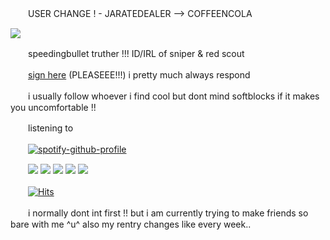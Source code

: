 　　USER CHANGE ! - JARATEDEALER --> COFFEENCOLA 

![](https://64.media.tumblr.com/a58b703e20766b29a1a6ba833e5679bc/99a13730feb13918-e0/s400x600/015cd5a8fe26044d36e4dd7e5ce40cf659f1138f.gifv)

　　speedingbullet truther !!! ID/IRL of sniper & red scout

　　[sign here](https://retrospring.net/@coffeencola) (PLEASEEE!!!) i pretty much always respond

　　i usually follow whoever i find cool but dont mind softblocks if it makes you uncomfortable !!

　　listening to

　　[![spotify-github-profile](https://spotify-github-profile.vercel.app/api/view?uid=6ee6c3uiykzyf00n8qqgt3t8m&cover_image=true&theme=natemoo-re&show_offline=false&background_color=121212&interchange=true&bar_color=da584e&bar_color_cover=false)](https://spotify-github-profile.vercel.app/api/view?uid=6ee6c3uiykzyf00n8qqgt3t8m&redirect=true)

　　![](https://images-wixmp-ed30a86b8c4ca887773594c2.wixmp.com/f/d618541c-6716-4804-9f16-2a773f924ddc/d38omtf-ad85f00c-a5b6-41f9-9e81-8a2e09a5cbff.gif?token=eyJ0eXAiOiJKV1QiLCJhbGciOiJIUzI1NiJ9.eyJzdWIiOiJ1cm46YXBwOjdlMGQxODg5ODIyNjQzNzNhNWYwZDQxNWVhMGQyNmUwIiwiaXNzIjoidXJuOmFwcDo3ZTBkMTg4OTgyMjY0MzczYTVmMGQ0MTVlYTBkMjZlMCIsIm9iaiI6W1t7InBhdGgiOiJcL2ZcL2Q2MTg1NDFjLTY3MTYtNDgwNC05ZjE2LTJhNzczZjkyNGRkY1wvZDM4b210Zi1hZDg1ZjAwYy1hNWI2LTQxZjktOWU4MS04YTJlMDlhNWNiZmYuZ2lmIn1dXSwiYXVkIjpbInVybjpzZXJ2aWNlOmZpbGUuZG93bmxvYWQiXX0.sZSpRCbbep8YtbQzSnaG2LsuHPdEIXqBW9PjKgsNx3c) ![](https://images-wixmp-ed30a86b8c4ca887773594c2.wixmp.com/f/be3ac8ca-f9f1-43ed-b14f-770456f10305/d23eeea-0dda7202-70ae-4831-97dc-182d479865ed.png/v1/fill/w_99,h_56/scout_stamp_by_azurereilight_d23eeea-fullview.png?token=eyJ0eXAiOiJKV1QiLCJhbGciOiJIUzI1NiJ9.eyJzdWIiOiJ1cm46YXBwOjdlMGQxODg5ODIyNjQzNzNhNWYwZDQxNWVhMGQyNmUwIiwiaXNzIjoidXJuOmFwcDo3ZTBkMTg4OTgyMjY0MzczYTVmMGQ0MTVlYTBkMjZlMCIsIm9iaiI6W1t7ImhlaWdodCI6Ijw9NTYiLCJwYXRoIjoiXC9mXC9iZTNhYzhjYS1mOWYxLTQzZWQtYjE0Zi03NzA0NTZmMTAzMDVcL2QyM2VlZWEtMGRkYTcyMDItNzBhZS00ODMxLTk3ZGMtMTgyZDQ3OTg2NWVkLnBuZyIsIndpZHRoIjoiPD05OSJ9XV0sImF1ZCI6WyJ1cm46c2VydmljZTppbWFnZS5vcGVyYXRpb25zIl19.f5xZ_Eldo3XZJfZ-WMOTe8Y1wIaDjZ0IYJrlCtg4srs) ![](https://images-wixmp-ed30a86b8c4ca887773594c2.wixmp.com/f/336ff10f-7d47-44b0-942c-d5d99b1ae20e/d22dpgm-7c7c2857-263e-4de7-93ab-c3e12dd20577.png/v1/fill/w_99,h_56/huntsman_stamp_by_supasoldier_d22dpgm-fullview.png?token=eyJ0eXAiOiJKV1QiLCJhbGciOiJIUzI1NiJ9.eyJzdWIiOiJ1cm46YXBwOjdlMGQxODg5ODIyNjQzNzNhNWYwZDQxNWVhMGQyNmUwIiwiaXNzIjoidXJuOmFwcDo3ZTBkMTg4OTgyMjY0MzczYTVmMGQ0MTVlYTBkMjZlMCIsIm9iaiI6W1t7ImhlaWdodCI6Ijw9NTYiLCJwYXRoIjoiXC9mXC8zMzZmZjEwZi03ZDQ3LTQ0YjAtOTQyYy1kNWQ5OWIxYWUyMGVcL2QyMmRwZ20tN2M3YzI4NTctMjYzZS00ZGU3LTkzYWItYzNlMTJkZDIwNTc3LnBuZyIsIndpZHRoIjoiPD05OSJ9XV0sImF1ZCI6WyJ1cm46c2VydmljZTppbWFnZS5vcGVyYXRpb25zIl19.dUQIxyCthe8aR-nwWeET5rRoX5Xuj2UsVrXAbDLD_5k) ![](https://images-wixmp-ed30a86b8c4ca887773594c2.wixmp.com/f/2f49d35a-a065-4514-8da2-51a2b80ac7ab/d4g57lr-f344fb4d-cff9-4557-8de1-6ba47c2942c6.gif?token=eyJ0eXAiOiJKV1QiLCJhbGciOiJIUzI1NiJ9.eyJzdWIiOiJ1cm46YXBwOjdlMGQxODg5ODIyNjQzNzNhNWYwZDQxNWVhMGQyNmUwIiwiaXNzIjoidXJuOmFwcDo3ZTBkMTg4OTgyMjY0MzczYTVmMGQ0MTVlYTBkMjZlMCIsIm9iaiI6W1t7InBhdGgiOiJcL2ZcLzJmNDlkMzVhLWEwNjUtNDUxNC04ZGEyLTUxYTJiODBhYzdhYlwvZDRnNTdsci1mMzQ0ZmI0ZC1jZmY5LTQ1NTctOGRlMS02YmE0N2MyOTQyYzYuZ2lmIn1dXSwiYXVkIjpbInVybjpzZXJ2aWNlOmZpbGUuZG93bmxvYWQiXX0.1S3x2xpd_g3M46m20e5eKAxhmyiAI78Ug6lnG6YRWY8) ![](https://images-wixmp-ed30a86b8c4ca887773594c2.wixmp.com/f/bd316f6c-3d60-43e6-a57d-8aa1f3929cfc/d5xkqf8-fe538f73-fe2f-45b9-b5d9-bd8d1e202f3b.gif?token=eyJ0eXAiOiJKV1QiLCJhbGciOiJIUzI1NiJ9.eyJzdWIiOiJ1cm46YXBwOjdlMGQxODg5ODIyNjQzNzNhNWYwZDQxNWVhMGQyNmUwIiwiaXNzIjoidXJuOmFwcDo3ZTBkMTg4OTgyMjY0MzczYTVmMGQ0MTVlYTBkMjZlMCIsIm9iaiI6W1t7InBhdGgiOiJcL2ZcL2JkMzE2ZjZjLTNkNjAtNDNlNi1hNTdkLThhYTFmMzkyOWNmY1wvZDV4a3FmOC1mZTUzOGY3My1mZTJmLTQ1YjktYjVkOS1iZDhkMWUyMDJmM2IuZ2lmIn1dXSwiYXVkIjpbInVybjpzZXJ2aWNlOmZpbGUuZG93bmxvYWQiXX0.7MrKbN_XRYgFlg3RwG5fCwM2jheNOPp8BF4u7lqF2Hs)

　　[![Hits](https://hits.seeyoufarm.com/api/count/incr/badge.svg?url=https%3A%2F%2Fgithub.com%2Fgjbae1212%2Fhit-counter&count_bg=%23000000&title_bg=%23D56550&icon=&icon_color=%230A0808&title=visits&edge_flat=true)](https://hits.seeyoufarm.com)

　　i normally dont int first !! but i am currently trying to make friends so bare with me ^u^ also my rentry changes like every week..















